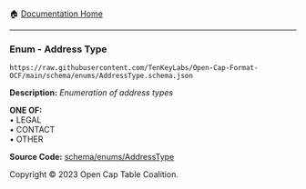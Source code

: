 :house: [Documentation Home](../../../README.md)

---

### Enum - Address Type

`https://raw.githubusercontent.com/TenKeyLabs/Open-Cap-Format-OCF/main/schema/enums/AddressType.schema.json`

**Description:** _Enumeration of address types_

**ONE OF:**</br>&bull; LEGAL </br>&bull; CONTACT </br>&bull; OTHER

**Source Code:** [schema/enums/AddressType](../../../../schema/enums/AddressType.schema.json)

Copyright © 2023 Open Cap Table Coalition.
